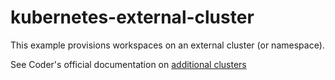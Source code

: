 # kubernetes-external-cluster

This example provisions workspaces on an external cluster (or namespace).

See Coder's official documentation on [additional clusters](https://coder.com/docs/v2/latest/platforms/kubernetes/additional-clusters)